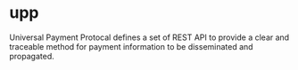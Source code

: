 # upp
Universal Payment Protocal defines a set of REST API to provide a clear and traceable method for payment information to be disseminated and propagated.
